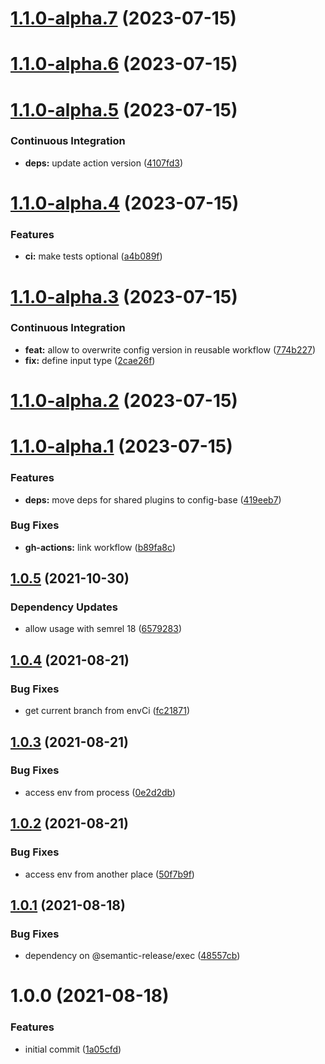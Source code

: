 # [1.1.0-alpha.7](https://github.com/gliech/semantic-release-config-github-ansible-role/compare/v1.1.0-alpha.6...v1.1.0-alpha.7) (2023-07-15)

# [1.1.0-alpha.6](https://github.com/gliech/semantic-release-config-github-ansible-role/compare/v1.1.0-alpha.5...v1.1.0-alpha.6) (2023-07-15)

# [1.1.0-alpha.5](https://github.com/gliech/semantic-release-config-github-ansible-role/compare/v1.1.0-alpha.4...v1.1.0-alpha.5) (2023-07-15)


### Continuous Integration

* **deps:** update action version ([4107fd3](https://github.com/gliech/semantic-release-config-github-ansible-role/commit/4107fd309c691379601a707dfe4955719f790923))

# [1.1.0-alpha.4](https://github.com/gliech/semantic-release-config-github-ansible-role/compare/v1.1.0-alpha.3...v1.1.0-alpha.4) (2023-07-15)


### Features

* **ci:** make tests optional ([a4b089f](https://github.com/gliech/semantic-release-config-github-ansible-role/commit/a4b089fd90f126c82174a44116d71f424bbbeaee))

# [1.1.0-alpha.3](https://github.com/gliech/semantic-release-config-github-ansible-role/compare/v1.1.0-alpha.2...v1.1.0-alpha.3) (2023-07-15)


### Continuous Integration

* **feat:** allow to overwrite config version in reusable workflow ([774b227](https://github.com/gliech/semantic-release-config-github-ansible-role/commit/774b227b5396b8072d6579ec0ac6917c1de0fde0))
* **fix:** define input type ([2cae26f](https://github.com/gliech/semantic-release-config-github-ansible-role/commit/2cae26fe3e4c019371708eb4b886873a61122947))

# [1.1.0-alpha.2](https://github.com/gliech/semantic-release-config-github-ansible-role/compare/v1.1.0-alpha.1...v1.1.0-alpha.2) (2023-07-15)

# [1.1.0-alpha.1](https://github.com/gliech/semantic-release-config-github-ansible-role/compare/v1.0.5...v1.1.0-alpha.1) (2023-07-15)


### Features

* **deps:** move deps for shared plugins to config-base ([419eeb7](https://github.com/gliech/semantic-release-config-github-ansible-role/commit/419eeb7cacb7666e79cefa2a236a8c202b4e92bb))


### Bug Fixes

* **gh-actions:** link workflow ([b89fa8c](https://github.com/gliech/semantic-release-config-github-ansible-role/commit/b89fa8c35d550de0647659512feb750d2c8661da))

## [1.0.5](https://github.com/gliech/semantic-release-config-github-ansible-role/compare/v1.0.4...v1.0.5) (2021-10-30)


### Dependency Updates

* allow usage with semrel 18 ([6579283](https://github.com/gliech/semantic-release-config-github-ansible-role/commit/6579283653be3eeeecbd47211b4d540243a82359))

## [1.0.4](https://github.com/gliech/semantic-release-config-github-ansible-role/compare/v1.0.3...v1.0.4) (2021-08-21)


### Bug Fixes

* get current branch from envCi ([fc21871](https://github.com/gliech/semantic-release-config-github-ansible-role/commit/fc218711a339922aafbc312559546a7d70923222))

## [1.0.3](https://github.com/gliech/semantic-release-config-github-ansible-role/compare/v1.0.2...v1.0.3) (2021-08-21)


### Bug Fixes

* access env from process ([0e2d2db](https://github.com/gliech/semantic-release-config-github-ansible-role/commit/0e2d2db7d616ab16ab2dfd3959fb44c0adef52b6))

## [1.0.2](https://github.com/gliech/semantic-release-config-github-ansible-role/compare/v1.0.1...v1.0.2) (2021-08-21)


### Bug Fixes

* access env from another place ([50f7b9f](https://github.com/gliech/semantic-release-config-github-ansible-role/commit/50f7b9fddc905ef09ff3b14717fa92f8198023f2))

## [1.0.1](https://github.com/gliech/semantic-release-config-github-ansible-role/compare/v1.0.0...v1.0.1) (2021-08-18)


### Bug Fixes

* dependency on @semantic-release/exec ([48557cb](https://github.com/gliech/semantic-release-config-github-ansible-role/commit/48557cb71981d90865d11e84a9a40e67b8e64ffe))

# 1.0.0 (2021-08-18)


### Features

* initial commit ([1a05cfd](https://github.com/gliech/semantic-release-config-github-ansible-role/commit/1a05cfd728235179b112429c8b94b2cd2e763600))
